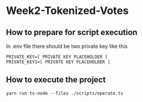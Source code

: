 # Week2-Tokenized-Votes

## How to prepare for script execution

In .env file there should be two private key like this

```
PRIVATE_KEY=[ PRIVATE KEY PLACEHOLDER ]
PRIVATE_KEY1=[ PRIVATE KEY PLACEHOLDER ]
```

## How to execute the project

```
yarn run ts-node --files ./scripts/operate.ts
```
